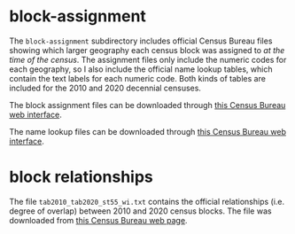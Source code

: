# block-assignment

The `block-assignment` subdirectory includes official Census Bureau files showing which larger geography each census block was assigned to *at the time of the census*. The assignment files only include the numeric codes for each geography, so I also include the official name lookup tables, which contain the text labels for each numeric code. Both kinds of tables are included for the 2010 and 2020 decennial censuses.

The block assignment files can be downloaded through [this Census Bureau web interface](https://www.census.gov/geographies/reference-files/time-series/geo/block-assignment-files.html).

The name lookup files can be downloaded through [this Census Bureau web interface](https://www.census.gov/geographies/reference-files/time-series/geo/name-lookup-tables.2010.html#list-tab-2098172819).

# block relationships

The file `tab2010_tab2020_st55_wi.txt` contains the official relationships (i.e. degree of overlap) between 2010 and 2020 census blocks. The file was downloaded from [this Census Bureau web page](https://www.census.gov/geographies/reference-files/time-series/geo/relationship-files.2020.html#list-tab-1709067297).